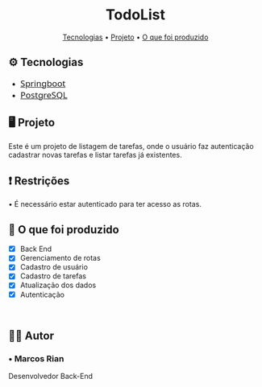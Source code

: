 <h1 align="center">
  TodoList
<br/>
</h1>

<p align="center">
 <a href="#tecnologias">Tecnologias</a> • 
 <a href="#project">Projeto</a> • 
 <a href="#contribuicao">O que foi produzido</a>
</p>

<h2 id="tecnologias"> ⚙ Tecnologias</h2>

  <ul>
      <li><a style="font-family: Segoe UI; font-size: 17px" href="https://spring.io/projects/spring-boot">Springboot</a></li>
      <li><a style="font-family: Segoe UI; font-size: 17px" href="https://www.postgresql.org/">PostgreSQL</a></li>
  </ul>

<h2 id="project"> 🖥 Projeto </h2>

  <p align="left">Este é um projeto de listagem de tarefas, onde o usuário faz autenticação cadastrar novas tarefas e listar tarefas já existentes. </p>

<h2 id="restricao">❗ Restrições</h2>

  <p>
  • É necessário estar autenticado para ter acesso as rotas.
  </p>

<h2 id="contribuicao"> 🔧 O que foi produzido </h2>

  - [x] Back End
  - [x] Gerenciamento de rotas
  - [x] Cadastro de usuário
  - [x] Cadastro de tarefas
  - [x] Atualização dos dados
  - [x] Autenticação

<br>

<h2> 👨‍💻 Autor </h2>
<h3> • Marcos Rian </h3>
<p>Desenvolvedor Back-End</p>
